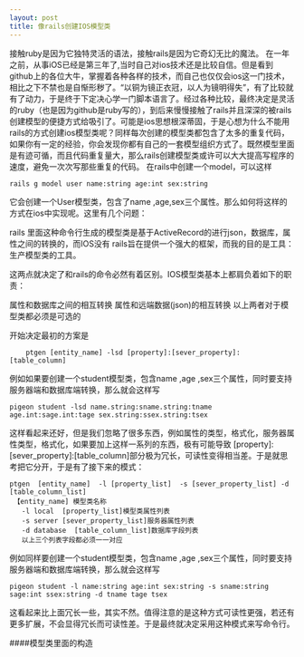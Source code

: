 ```yaml
---
layout: post
title: 像rails创建IOS模型类
---
```


接触ruby是因为它独特灵活的语法，接触rails是因为它奇幻无比的魔法。
在一年之前，从事iOS已经是第三年了,当时自己对ios技术还是比较自信。但是看到github上的各位大牛，掌握着各种各样的技术，而自己也仅仅会ios这一门技术，相比之下不禁也是自惭形秽了。“以铜为镜正衣冠，以人为镜明得失”，有了比较就有了动力，于是终于下定决心学一门脚本语言了。经过各种比较，最终决定是灵活的ruby（也是因为github是ruby写的），到后来慢慢接触了rails并且深深的被rails创建模型的便捷方式给吸引了。可能是ios思想根深蒂固，于是心想为什么不能用rails的方式创建ios模型类呢？同样每次创建的模型类都包含了太多的重复代码，如果你有一定的经验，你会发现你都有自己的一套模型组织方式了。既然模型里面是有迹可循，而且代码重复量大，那么rails创建模型类或许可以大大提高写程序的速度，避免一次次写那些重复的代码。
在rails中创建一个model，可以这样

	rails g model user name:string age:int sex:string

它会创建一个User模型类，包含了name ,age,sex三个属性。那么如何将这样的方式在ios中实现呢。这里有几个问题：

rails 里面这种命令行生成的模型类是基于ActiveRecord的进行json，数据库，属性之间的转换的，而IOS没有
rails旨在提供一个强大的框架，而我的目的是工具：生产模型类的工具。

这两点就决定了和rails的命令必然有着区别。IOS模型类基本上都肩负着如下的职责：

属性和数据库之间的相互转换
属性和远端数据(json)的相互转换
以上两者对于模型类都必须是可选的

开始决定最初的方案是
       
        ptgen [entity_name] -lsd [property]:[sever_property]:[table_column]

例如如果要创建一个student模型类，包含name ,age ,sex三个属性，同时要支持服务器端和数据库端转换，那么就会这样写
 
	pigeon student -lsd name.string:sname.string:tname  age.int:sage.int:tage sex.string:ssex.string:tsex

这样看起来还好，但是我们忽略了很多东西，例如属性的类型，格式化，服务器属性类型，格式化，如果要加上这样一系列的东西，极有可能导致 [property]:[sever_property]:[table_column]部分极为冗长，可读性变得相当差。于是就思考把它分开，于是有了接下来的模式：

	ptgen  [entity_name]  -l [property_list]  -s [sever_property_list] -d [table_column_list]
     【entity_name] 模型类名称  
       -l local  [property_list]模型类属性列表 
       -s server [sever_property_list]服务器属性列表
       -d database  [table_column_list]数据库字段列表
       以上三个列表字段都必须一一对应

例如同样要创建一个student模型类，包含name ,age ,sex三个属性，同时要支持服务器端和数据库端转换，那么就会这样写

	pigeon student -l name:string age:int sex:string -s sname:string sage:int ssex:string -d tname tage tsex

这看起来比上面冗长一些，其实不然。值得注意的是这种方式可读性更强，若还有更多扩展，不会显得冗长而可读性差。于是最终就决定采用这种模式来写命令行。


####模型类里面的构造
